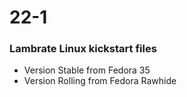 # 22-1
### Lambrate Linux kickstart files
- Version Stable from Fedora 35
- Version Rolling from Fedora Rawhide
